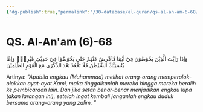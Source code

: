 ```yaml
---
{"dg-publish":true,"permalink":"/30-database/al-quran/qs-al-an-am-6-68/"}
---
```



# QS. Al-An'am (6)-68
وَاِذَا رَاَيْتَ الَّذِيْنَ يَخُوْضُوْنَ فِيْٓ اٰيٰتِنَا فَاَعْرِضْ عَنْهُمْ حَتّٰى يَخُوْضُوْا فِيْ حَدِيْثٍ غَيْرِهٖۗ وَاِمَّا يُنْسِيَنَّكَ الشَّيْطٰنُ فَلَا تَقْعُدْ بَعْدَ الذِّكْرٰى مَعَ الْقَوْمِ الظّٰلِمِيْنَ 

Artinya: *"Apabila engkau (Muhammad) melihat orang-orang memperolok-olokkan ayat-ayat Kami, maka tinggalkanlah mereka hingga mereka beralih ke pembicaraan lain. Dan jika setan benar-benar menjadikan engkau lupa (akan larangan ini), setelah ingat kembali janganlah engkau duduk bersama orang-orang yang zalim.  "*
